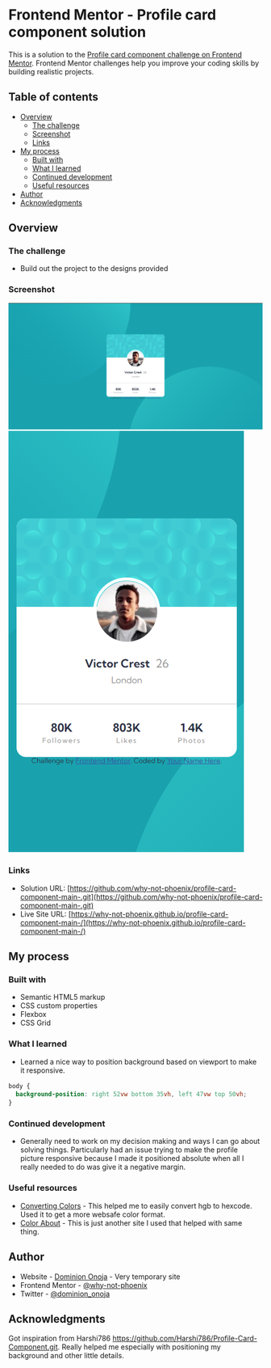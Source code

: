 # Frontend Mentor - Profile card component solution

This is a solution to the [Profile card component challenge on Frontend Mentor](https://www.frontendmentor.io/challenges/profile-card-component-cfArpWshJ). Frontend Mentor challenges help you improve your coding skills by building realistic projects.

## Table of contents

- [Overview](#overview)
  - [The challenge](#the-challenge)
  - [Screenshot](#screenshot)
  - [Links](#links)
- [My process](#my-process)
  - [Built with](#built-with)
  - [What I learned](#what-i-learned)
  - [Continued development](#continued-development)
  - [Useful resources](#useful-resources)
- [Author](#author)
- [Acknowledgments](#acknowledgments)


## Overview

### The challenge

- Build out the project to the designs provided

### Screenshot

![Desktop Screenshot](design/Screenshot-Desktop.png)
![Mobile Screenshot](design/Screenshot-Mobile.png)

### Links

- Solution URL: [https://github.com/why-not-phoenix/profile-card-component-main-.git](https://github.com/why-not-phoenix/profile-card-component-main-.git)
- Live Site URL: [https://why-not-phoenix.github.io/profile-card-component-main-/](https://why-not-phoenix.github.io/profile-card-component-main-/)

## My process

### Built with

- Semantic HTML5 markup
- CSS custom properties
- Flexbox
- CSS Grid

### What I learned

- Learned a nice way to position background based on viewport to make it responsive.

```css
body {
  background-position: right 52vw bottom 35vh, left 47vw top 50vh;
}
```

### Continued development

- Generally need to work on my decision making and ways I can go about solving things. Particularly had an issue trying to make the profile picture responsive because I made it positioned absolute when all I really needed to do was give it a negative margin.

### Useful resources

- [Converting Colors](https://convertingcolors.com/) - This helped me to easily convert hgb to hexcode. Used it to get a more websafe color format.
- [Color About](https://www.colorabout.com/) - This is just another site I used that helped with same thing.

## Author

- Website - [Dominion Onoja](https://why-not-phoenix.github.io/cv/) - Very temporary site
- Frontend Mentor - [@why-not-phoenix](https://www.frontendmentor.io/profile/why-not-phoenix)
- Twitter - [@dominion_onoja](https://twitter.com/dominion_onoja)

## Acknowledgments

Got inspiration from Harshi786 https://github.com/Harshi786/Profile-Card-Component.git. Really helped me especially with positioning my background and other little details.
